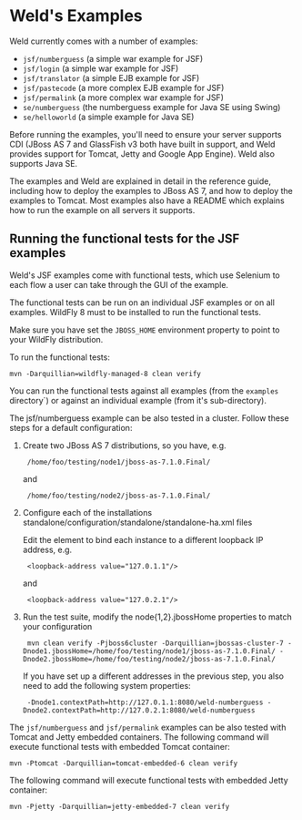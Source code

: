 Weld's Examples
===============

Weld currently comes with a number of examples:

* `jsf/numberguess` (a simple war example for JSF)
* `jsf/login` (a simple war example for JSF)
* `jsf/translator` (a simple EJB example for JSF)
* `jsf/pastecode` (a more complex EJB example for JSF)
* `jsf/permalink` (a more complex war example for JSF)
* `se/numberguess` (the numberguess example for Java SE using Swing)
* `se/helloworld` (a simple example for Java SE)

Before running the examples, you'll need to ensure your server supports CDI (JBoss AS 7 and
GlassFish v3 both have built in support, and Weld provides support for Tomcat, Jetty and
Google App Engine). Weld also supports Java SE. 

The examples and Weld are explained in detail in the reference guide, including
how to deploy the examples to JBoss AS 7, and how to deploy the examples to Tomcat. Most
examples also have a README which explains how to run the example on all servers it supports. 


Running the functional tests for the JSF examples
------------------------------------------------

Weld's JSF examples come with functional tests, which use Selenium to each flow a user can take
through the GUI of the example.

The functional tests can be run on an individual JSF examples or on all examples. WildFly 8
must to be installed to run the functional tests. 

Make sure you have set the `JBOSS_HOME` environment property to point to your WildFly distribution.

To run the functional tests:

    mvn -Darquillian=wildfly-managed-8 clean verify

You can run the functional tests against all examples (from the `examples` directory`) or against
an individual example (from it's sub-directory).

The jsf/numberguess example can be also tested in a cluster. Follow these steps for a default configuration:

1. Create two JBoss AS 7 distributions, so you have, e.g.

        /home/foo/testing/node1/jboss-as-7.1.0.Final/

    and    

        /home/foo/testing/node2/jboss-as-7.1.0.Final/

2. Configure each of the installations standalone/configuration/standalone/standalone-ha.xml files

    Edit the <interfaces/> element to bind each instance to a different loopback IP address, e.g.

        <loopback-address value="127.0.1.1"/>

    and

        <loopback-address value="127.0.2.1"/>
       
3. Run the test suite, modify the node{1,2}.jbossHome properties to match your configuration

        mvn clean verify -Pjboss6cluster -Darquillian=jbossas-cluster-7 -Dnode1.jbossHome=/home/foo/testing/node1/jboss-as-7.1.0.Final/ -Dnode2.jbossHome=/home/foo/testing/node2/jboss-as-7.1.0.Final/

   If you have set up a different addresses in the previous step, you also need to add the following system properties:

        -Dnode1.contextPath=http://127.0.1.1:8080/weld-numberguess -Dnode2.contextPath=http://127.0.2.1:8080/weld-numberguess

The `jsf/numberguess` and `jsf/permalink` examples can be also tested with Tomcat and Jetty embedded containers. The following command will execute functional tests with embedded Tomcat container:

    mvn -Ptomcat -Darquillian=tomcat-embedded-6 clean verify 

The following command will execute functional tests with embedded Jetty container:

    mvn -Pjetty -Darquillian=jetty-embedded-7 clean verify

